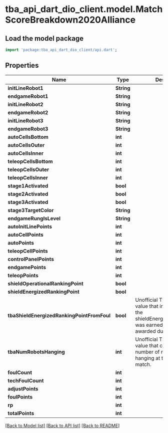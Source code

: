 # tba_api_dart_dio_client.model.MatchScoreBreakdown2020Alliance

## Load the model package
```dart
import 'package:tba_api_dart_dio_client/api.dart';
```

## Properties
Name | Type | Description | Notes
------------ | ------------- | ------------- | -------------
**initLineRobot1** | **String** |  | [optional] 
**endgameRobot1** | **String** |  | [optional] 
**initLineRobot2** | **String** |  | [optional] 
**endgameRobot2** | **String** |  | [optional] 
**initLineRobot3** | **String** |  | [optional] 
**endgameRobot3** | **String** |  | [optional] 
**autoCellsBottom** | **int** |  | [optional] 
**autoCellsOuter** | **int** |  | [optional] 
**autoCellsInner** | **int** |  | [optional] 
**teleopCellsBottom** | **int** |  | [optional] 
**teleopCellsOuter** | **int** |  | [optional] 
**teleopCellsInner** | **int** |  | [optional] 
**stage1Activated** | **bool** |  | [optional] 
**stage2Activated** | **bool** |  | [optional] 
**stage3Activated** | **bool** |  | [optional] 
**stage3TargetColor** | **String** |  | [optional] 
**endgameRungIsLevel** | **String** |  | [optional] 
**autoInitLinePoints** | **int** |  | [optional] 
**autoCellPoints** | **int** |  | [optional] 
**autoPoints** | **int** |  | [optional] 
**teleopCellPoints** | **int** |  | [optional] 
**controlPanelPoints** | **int** |  | [optional] 
**endgamePoints** | **int** |  | [optional] 
**teleopPoints** | **int** |  | [optional] 
**shieldOperationalRankingPoint** | **bool** |  | [optional] 
**shieldEnergizedRankingPoint** | **bool** |  | [optional] 
**tbaShieldEnergizedRankingPointFromFoul** | **bool** | Unofficial TBA-computed value that indicates whether the shieldEnergizedRankingPoint was earned normally or awarded due to a foul. | [optional] 
**tbaNumRobotsHanging** | **int** | Unofficial TBA-computed value that counts the number of robots who were hanging at the end of the match. | [optional] 
**foulCount** | **int** |  | [optional] 
**techFoulCount** | **int** |  | [optional] 
**adjustPoints** | **int** |  | [optional] 
**foulPoints** | **int** |  | [optional] 
**rp** | **int** |  | [optional] 
**totalPoints** | **int** |  | [optional] 

[[Back to Model list]](../README.md#documentation-for-models) [[Back to API list]](../README.md#documentation-for-api-endpoints) [[Back to README]](../README.md)


